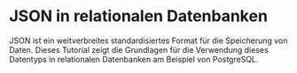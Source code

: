 # JSON in relationalen Datenbanken
JSON ist ein weitverbreites standardisiertes Format für die Speicherung von Daten. 
Dieses Tutorial zeigt die Grundlagen für die Verwendung dieses Datentyps in relationalen Datenbanken am Beispiel von PostgreSQL.
